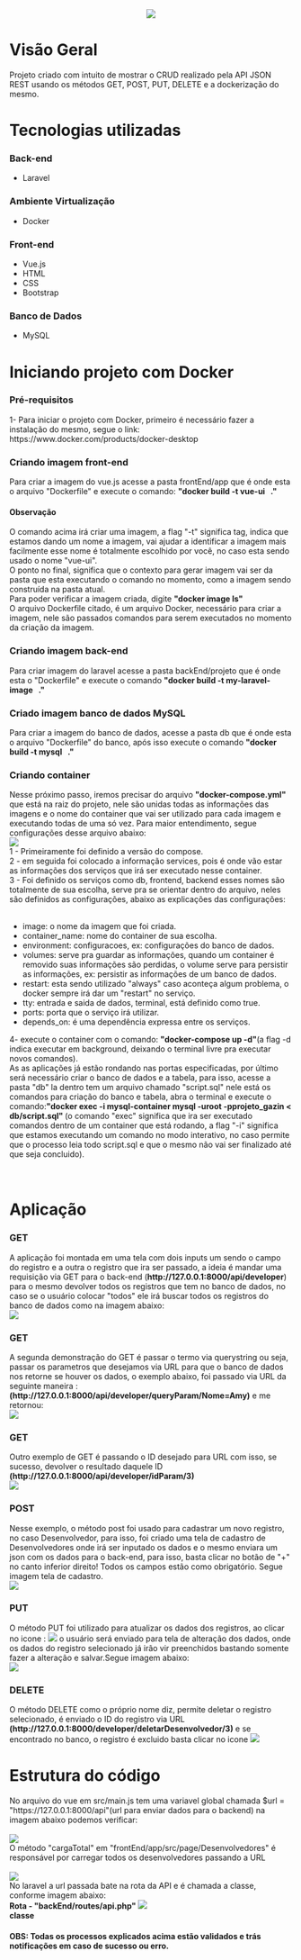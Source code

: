 <div align="center">
  <img src="https://user-images.githubusercontent.com/67711103/132377998-dbeec8de-5af7-4c4f-9870-eb95da44ed33.png"/>
</div>

# Visão Geral

<div>
  Projeto criado com intuito de mostrar o CRUD realizado pela API JSON REST usando os métodos GET, POST, PUT, DELETE e a dockerização do mesmo.
</div>

# Tecnologias utilizadas
<h3>Back-end</h3>
<ul>
  <li>Laravel</li>
</ul>

<h3>Ambiente Virtualização</h3>
<ul>
  <li>Docker</li>
</ul>

<h3>Front-end</h3>
<ul>
  <li>Vue.js</li>
  <li>HTML</li>
  <li>CSS</li>
  <li>Bootstrap</li>
</ul>

<h3>Banco de Dados</h3>
<ul>
  <li>MySQL</li>
</ul>

# Iniciando projeto com Docker
<h3>Pré-requisitos</h3>
<div>1- Para iniciar o projeto com Docker, primeiro é necessário fazer a instalação do mesmo, segue o link: https://www.docker.com/products/docker-desktop</div>

<h3>Criando imagem front-end</h3>
<div> Para criar a imagem do vue.js acesse a pasta frontEnd/app que é onde esta o arquivo "Dockerfile" e execute o comando: <strong>"docker build -t vue-ui &nbsp ."</strong>
  <h4>Observação</h4>
</div>O comando acima irá criar uma imagem, a flag "-t" significa tag, indica que estamos dando um nome a imagem, vai ajudar a identificar a imagem mais facilmente esse nome é totalmente escolhido por você, no caso esta sendo usado o nome "vue-ui".
<div>O ponto no final, significa que o contexto para gerar imagem vai ser da pasta que esta executando o comando no momento, como a imagem sendo construída na pasta atual.</div>
<div> Para poder verificar a imagem criada, digite <strong>"docker image ls"</strong>
<div>O arquivo Dockerfile citado, é um arquivo Docker, necessário para criar a imagem, nele são passados comandos para serem executados no momento da criação da imagem.</div>
  
<h3>Criando imagem back-end</h3>
<div>Para criar imagem do laravel acesse a pasta backEnd/projeto que é onde esta o "Dockerfile" e execute o comando <strong>"docker build -t my-laravel-image &nbsp ."</strong></div>
  
<h3>Criado imagem banco de dados MySQL</h3>
<div>Para criar a imagem do banco de dados, acesse a pasta db que é onde esta o arquivo "Dockerfile" do banco, após isso execute o comando <strong>"docker build -t mysql &nbsp ."</strong></div>
  
<h3>Criando container</h3>
<div>Nesse próximo passo, iremos precisar do arquivo <strong>"docker-compose.yml"</strong> que está na raiz do projeto, nele são unidas todas as informações das imagens e o nome do container que vai ser utilizado para cada imagem e executando todas de uma só vez. Para maior entendimento, segue configurações desse arquivo abaixo:</div>
 
<img src="https://user-images.githubusercontent.com/67711103/132384761-4158dfff-e0c5-4bef-b253-2348be9c731d.png"/>

<div>1 - Primeiramente foi definido a versão do compose.</div>
<div>2 - em seguida foi colocado a informação services, pois é onde vão estar as informações dos serviços que irá ser executado nesse container.</div>
<div>3 - Foi definido os serviços como db, frontend, backend esses nomes são totalmente de sua escolha, serve pra se orientar dentro do arquivo, neles são definidos as configurações, abaixo as explicações das configurações:</div>
  </br>
  <ul>
    <li>image: o nome da imagem que foi criada.</li>
    <li>container_name: nome do container de sua escolha.</li>
    <li>environment: configuracoes, ex: configurações do banco de dados.</li>
    <li>volumes: serve pra guardar as informações, quando um container é removido suas informações são perdidas, o volume serve para persistir as informações, ex: persistir as informações de um banco de dados.</li>
    <li>restart: esta sendo utilizado "always" caso aconteça algum problema, o docker sempre irá dar um "restart" no serviço.</li>
    <li>tty: entrada e saida de dados, terminal, está definido como true.</li>
    <li>ports: porta que o serviço irá utilizar.</li>
    <li>depends_on: é uma dependência expressa entre os serviços.</li>
  </ul>
<div>4- execute o container com o comando: <strong>"docker-compose up -d"</strong>(a flag -d indica executar em background, deixando o terminal livre pra executar novos comandos).</div>
<div>As as aplicações já estão rondando nas portas especificadas, por último será necessário criar o banco de dados e a tabela, para isso, acesse a pasta "db" la dentro tem um arquivo chamado "script.sql" nele está os comandos para criação do banco e tabela, abra o terminal e execute o comando:<strong>"docker exec -i mysql-container mysql -uroot -pprojeto_gazin <span>< db/script.sql</span>" </strong>(o comando "exec" significa que ira ser executado comandos dentro de um container que está rodando, a flag "-i" significa que estamos executando um comando no modo interativo, no caso permite que o processo leia todo script.sql e que o mesmo não vai ser finalizado até que seja concluido).</div>
</br>
</br>
  
# Aplicação
  <h3>GET</h3>
  <div> A aplicação foi montada em uma tela com dois inputs um sendo o campo do registro e a outra o registro que ira ser passado, a ideia é mandar uma requisição via GET para o back-end (<strong>http://127.0.0.1:8000/api/developer</strong>) para o mesmo devolver todos os registros que tem no banco de dados, no caso se o usuário colocar "todos" ele irá buscar todos os registros do banco de dados como na imagem abaixo:
</br>
    <img src="https://user-images.githubusercontent.com/67711103/131956124-4eb17bbe-aca1-4267-aeb6-d95fa5a7e451.png"/>
   <h3>GET</h3>
  <div> A segunda demonstração do GET é passar o termo via querystring ou seja, passar os parametros que desejamos via URL para que o banco de dados nos retorne se houver os dados, o exemplo abaixo, foi passado via URL da seguinte maneira :  <strong>(http://127.0.0.1:8000/api/developer/queryParam/Nome=Amy)</strong> e me retornou:</div>
 <img src="https://user-images.githubusercontent.com/67711103/131956956-e1a55384-c580-47d3-93a6-e6237583ec65.png"/>
    
<h3>GET</h3>
<div> Outro exemplo de GET é passando o ID desejado para URL com isso, se sucesso, devolver o resultado daquele ID <strong>(http://127.0.0.1:8000/api/developer/idParam/3)</strong></div>
<img src="https://user-images.githubusercontent.com/67711103/131957969-f43e43aa-31c4-4ea4-9f10-f61d710e4c76.png"/>
  
<h3>POST</h3>
<div> Nesse exemplo, o método post foi usado para cadastrar um novo registro, no caso Desenvolvedor, para isso, foi criado uma tela de cadastro de Desenvolvedores onde irá ser inputado os dados e o mesmo enviara um json com os dados para o back-end, para isso, basta clicar no botão de "+" no canto inferior direito! Todos os campos estão como obrigatório. Segue imagem tela de cadastro.</div>
<img src="https://user-images.githubusercontent.com/67711103/131959366-d8da727a-b75e-4925-baed-282977e06dc5.png"/>
  
<h3>PUT</h3>
<div> O método PUT foi utilizado para atualizar os dados dos registros, ao clicar no icone : <img src="https://user-images.githubusercontent.com/67711103/131959614-e7ef06b0-0ccd-4ceb-b1a8-39d703fc1c73.png"/> o usuário será enviado para tela de alteração dos dados, onde os dados do registro selecionado já irão vir preenchidos bastando somente fazer a alteração e salvar.Segue imagem abaixo:</div>
 <img src="https://user-images.githubusercontent.com/67711103/131959861-77c9bf44-2811-437b-8fe1-3d55e0df50f5.png"/>
  
  <h3>DELETE</h3>
  <div> O método DELETE como o próprio nome diz, permite deletar o registro selecionado, é enviado o ID do registro via URL <strong>(http://127.0.0.1:8000/developer/deletarDesenvolvedor/3)</strong> e se encontrado no banco, o registro é excluido basta clicar no icone <img src="https://user-images.githubusercontent.com/67711103/131996156-86440b72-4e35-46f1-aaf4-37b7a3538dc1.png"/></div>
 
# Estrutura do código
<div>No arquivo do vue em src/main.js tem uma variavel global chamada $url = "https://127.0.0.1:8000/api"(url para enviar dados para o backend) na imagem abaixo podemos verificar:</div>
</br>
<img src="https://user-images.githubusercontent.com/67711103/132397061-bced1b6c-2026-4ed2-8a49-e9cbce3a6683.png"/>
</br>
<div>O método "cargaTotal" em "frontEnd/app/src/page/Desenvolvedores" é responsável por carregar todos os desenvolvedores passando a URL</div>
</br>
<img src="https://user-images.githubusercontent.com/67711103/132398538-3b2e43b0-31e9-4a56-9adc-e3f8610f8539.png"/>
</br>
<div>No laravel a url passada bate na rota da API e é chamada a classe, conforme imagem abaixo:</div>
<strong>Rota - "backEnd/routes/api.php"</strong>
<img src="https://user-images.githubusercontent.com/67711103/132399386-1f6d2dba-8f48-49d5-8e8b-efd6dc760863.png"/>
</br>
<strong>classe</strong>
<img src=""/>
  <h4>OBS: Todas os processos explicados acima estão validados e trás notificações em caso de sucesso ou erro.</h4>
  

 


